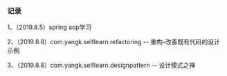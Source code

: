 ### 记录

1、（2019.8.5）spring aop学习

2、（2019.8.8）com.yangk.selflearn.refactoring -- 重构-改善既有代码的设计 示例

3、（2019.8.8）com.yangk.selflearn.designpattern -- 设计模式之禅